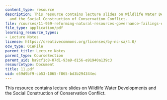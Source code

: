 ```yaml
---
content_type: resource
description: This resource contains lecture slides on Wildlife Water Developments
  and the Social Construction of Conservation Conflict.
file: /courses/11-959-reforming-natural-resources-governance-failings-of-scientific-rationalism-and-alternatives-for-building-common-ground-january-iap-2007/e59d9bf9cb531065f865bd3b294344ec_11.pdf
file_type: application/pdf
learning_resource_types:
- Lecture Notes
license: https://creativecommons.org/licenses/by-nc-sa/4.0/
ocw_type: OCWFile
parent_title: Lecture Notes
parent_type: CourseSection
parent_uid: ba9cf1c8-07d1-93a9-d156-e91940a139c3
resourcetype: Document
title: 11.pdf
uid: e59d9bf9-cb53-1065-f865-bd3b294344ec
---
```

This resource contains lecture slides on Wildlife Water Developments and the Social Construction of Conservation Conflict.